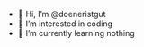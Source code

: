 - 👋 Hi, I’m @doeneristgut
- 👀 I’m interested in coding
- 🌱 I’m currently learning nothing

<!---
doeneristgut/doeneristgut is a ✨ special ✨ repository because its `README.md` (this file) appears on your GitHub profile.
You can click the Preview link to take a look at your changes.
--->

